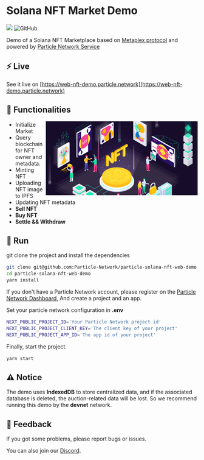 # Solana NFT Market Demo
![](https://img.shields.io/badge/Typescript-💪-blue?style=round)
![GitHub](https://img.shields.io/github/license/silviopaganini/nft-market?style=round)

Demo of a Solana NFT Marketplace based on [Metaplex protocol](https://docs.metaplex.com/) and powered by [Particle Network Service](https://docs.particle.network/)

## ⚡️ Live
See it live on [https://web-nft-demo.particle.network](https://web-nft-demo.particle.network)

## 🔬 Functionalities
<img align="right" width="400" src="./image.png"></img>

- Initialize Market
- Query blockchain for NFT owner and metadata.
- Minting NFT
- Uploading NFT image to IPFS
- Updating NFT metadata
- **Sell NFT**
- **Buy NFT**
- **Settle && Withdraw**

## 🔧 Run

git clone the project and install the dependencies

```bash
git clone git@github.com:Particle-Network/particle-solana-nft-web-demo.git
cd particle-solana-nft-web-demo
yarn install
```

If you don't have a Particle Network account, please register on the [Particle Network Dashboard](https://dashboard.particle.network/), And create a project and an app.

Set your particle network configuration in **.env**

```bash
NEXT_PUBLIC_PROJECT_ID='Your Particle Network project id'
NEXT_PUBLIC_PROJECT_CLIENT_KEY='The client key of your project'
NEXT_PUBLIC_PROJECT_APP_ID='The app id of your project'
```

Finally, start the project.

```bash
yarn start
```

## ⚠️ Notice

The demo uses **IndexedDB** to store centralized data, and if the associated database is deleted, the auction-related data will be lost. So we recommend running this demo by the **devnet** network.

## 💼 Feedback

If you got some problems, please report bugs or issues.

You can also join our [Discord](https://discord.gg/2y44qr6CR2).

